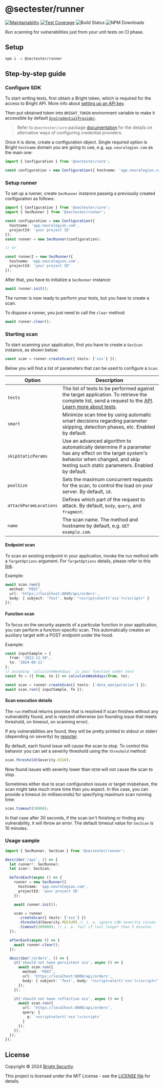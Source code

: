 # @sectester/runner

[![Maintainability](https://api.codeclimate.com/v1/badges/a5f72ececc9b0f402802/maintainability)](https://codeclimate.com/github/NeuraLegion/sectester-js/maintainability)
[![Test Coverage](https://api.codeclimate.com/v1/badges/a5f72ececc9b0f402802/test_coverage)](https://codeclimate.com/github/NeuraLegion/sectester-js/test_coverage)
![Build Status](https://github.com/NeuraLegion/sectester-js/actions/workflows/coverage.yml/badge.svg?branch=master&event=push)
![NPM Downloads](https://img.shields.io/npm/dw/@sectester/core)

Run scanning for vulnerabilities just from your unit tests on CI phase.

## Setup

```bash
npm i -s @sectester/runner
```

## Step-by-step guide

### Configure SDK

To start writing tests, first obtain a Bright token, which is required for the access to Bright API. More info about [setting up an API key](https://docs.brightsec.com/docs/manage-your-personal-account#manage-your-personal-api-keys-authentication-tokens).

Then put obtained token into `BRIGHT_TOKEN` environment variable to make it accessible by default [`EnvCredentialProvider`](https://github.com/NeuraLegion/sectester-js/tree/master/packages/core#envcredentialprovider).

> Refer to `@sectester/core` package [documentation](https://github.com/NeuraLegion/sectester-js/tree/master/packages/core#credentials) for the details on alternative ways of configuring credential providers.

Once it is done, create a configuration object. Single required option is Bright `hostname` domain you are going to use, e.g. `app.neuralegion.com` as the main one:

```ts
import { Configuration } from '@sectester/core';

const configuration = new Configuration({ hostname: 'app.neuralegion.com' });
```

### Setup runner

To set up a runner, create `SecRunner` instance passing a previously created configuration as follows:

```ts
import { Configuration } from '@sectester/core';
import { SecRunner } from '@sectester/runner';

const configuration = new Configuration({
  hostname: 'app.neuralegion.com',
  projectId: 'your project ID'
});
const runner = new SecRunner(configuration);

// or

const runner2 = new SecRunner({
  hostname: 'app.neuralegion.com',
  projectId: 'your project ID'
});
```

After that, you have to initialize a `SecRunner` instance:

```ts
await runner.init();
```

The runner is now ready to perform your tests, but you have to create a scan.

To dispose a runner, you just need to call the `clear` method:

```ts
await runner.clear();
```

### Starting scan

To start scanning your application, first you have to create a `SecScan` instance, as shown below:

```ts
const scan = runner.createScan({ tests: ['xss'] });
```

Below you will find a list of parameters that can be used to configure a `Scan`:

| Option                 | Description                                                                                                                                                                                                                                                |
| ---------------------- | ---------------------------------------------------------------------------------------------------------------------------------------------------------------------------------------------------------------------------------------------------------- |
| `tests`                | The list of tests to be performed against the target application. To retrieve the complete list, send a request to the [API](https://app.brightsec.com/api/v1/scans/tests). [Learn more about tests](https://docs.brightsec.com/docs/vulnerability-guide). |
| `smart`                | Minimize scan time by using automatic smart decisions regarding parameter skipping, detection phases, etc. Enabled by default.                                                                                                                             |
| `skipStaticParams`     | Use an advanced algorithm to automatically determine if a parameter has any effect on the target system's behavior when changed, and skip testing such static parameters. Enabled by default.                                                              |
| `poolSize`             | Sets the maximum concurrent requests for the scan, to control the load on your server. By default, `10`.                                                                                                                                                   |
| `attackParamLocations` | Defines which part of the request to attack. By default, `body`, `query`, and `fragment`.                                                                                                                                                                  |
| `name`                 | The scan name. The method and hostname by default, e.g. `GET example.com`.                                                                                                                                                                                 |

#### Endpoint scan

To scan an existing endpoint in your application, invoke the run method with a `TargetOptions` argument.
For `TargetOptions` details, please refer to this [link](https://github.com/NeuraLegion/sectester-js/tree/master/packages/scan#defining-a-target-for-attack).

Example:

```ts
await scan.run({
  method: 'POST',
  url: 'https://localhost:8000/api/orders',
  body: { subject: 'Test', body: "<script>alert('xss')</script>" }
});
```

#### Function scan

To focus on the security aspects of a particular function in your application, you can perform a function-specific scan.
This automatically creates an auxiliary target with a POST endpoint under the hood.

Example:

```ts
const inputSample = {
  from: '2022-11-30',
  to: '2024-06-21'
};
// assuming `calculateWeekdays` is your function under test
const fn = ({ from, to }) => calculateWeekdays(from, to);

const scan = runner.createScan({ tests: ['date_manipulation'] });
await scan.run({ inputSample, fn });
```

#### Scan execution details

The `run` method returns promise that is resolved if scan finishes without any vulnerability found, and is rejected otherwise (on founding issue that meets threshold, on timeout, on scanning error).

If any vulnerabilities are found, they will be pretty printed to stdout or stderr (depending on severity) by [reporter](https://github.com/NeuraLegion/sectester-js/tree/master/packages/reporter).

By default, each found issue will cause the scan to stop. To control this behavior you can set a severity threshold using the `threshold` method:

```ts
scan.threshold(Severity.HIGH);
```

Now found issues with severity lower than `HIGH` will not cause the scan to stop.

Sometimes either due to scan configuration issues or target misbehave, the scan might take much more time than you expect.
In this case, you can provide a timeout (in milliseconds) for specifying maximum scan running time:

```ts
scan.timeout(30000);
```

In that case after 30 seconds, if the scan isn't finishing or finding any vulnerability, it will throw an error.
The default timeout value for `SecScan` is 10 minutes.

### Usage sample

```ts
import { SecRunner, SecScan } from '@sectester/runner';

describe('/api', () => {
  let runner!: SecRunner;
  let scan!: SecScan;

  beforeEach(async () => {
    runner = new SecRunner({
      hostname: 'app.neuralegion.com',
      projectId: 'your project ID'
    });

    await runner.init();

    scan = runner
      .createScan({ tests: ['xss'] })
      .threshold(Severity.MEDIUM) // i. e. ignore LOW severity issues
      .timeout(300000); // i. e. fail if last longer than 5 minutes
  });

  afterEach(async () => {
    await runner.clear();
  });

  describe('/orders', () => {
    it('should not have persistent xss', async () => {
      await scan.run({
        method: 'POST',
        url: 'https://localhost:8000/api/orders',
        body: { subject: 'Test', body: "<script>alert('xss')</script>" }
      });
    });

    it('should not have reflective xss', async () => {
      await scan.run({
        url: 'https://localhost:8000/api/orders',
        query: {
          q: `<script>alert('xss')</script>`
        }
      });
    });
  });
});
```

## License

Copyright © 2024 [Bright Security](https://brightsec.com/).

This project is licensed under the MIT License - see the [LICENSE file](LICENSE) for details.

